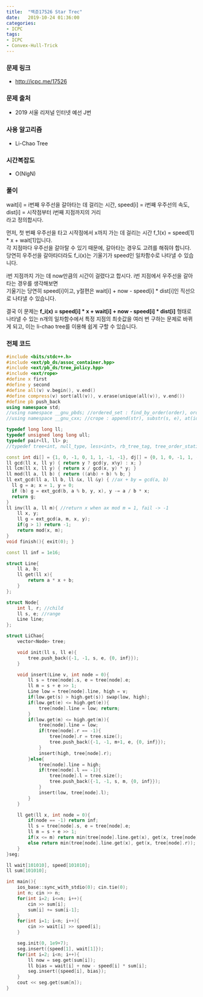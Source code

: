 ```yaml
---
title:  "백준17526 Star Trec"
date:   2019-10-24 01:36:00
categories:
- ICPC
tags:
- ICPC
- Convex-Hull-Trick
---
```


### 문제 링크
* http://icpc.me/17526

### 문제 출처
* 2019 서울 리저널 인터넷 예선 J번

### 사용 알고리즘
* Li-Chao Tree

### 시간복잡도
* O(NlgN)

### 풀이
wait[i] = i번째 우주선을 갈아타는 데 걸리는 시간, speed[i] = i번째 우주선의 속도, dist[i] = 시작점부터 i번째 지점까지의 거리<Br>
라고 정의합시다.

먼저, 첫 번째 우주선을 타고 시작점에서 x까지 가는 데 걸리는 시간 f_1(x) = speed[1] * x + wait[1]입니다.<br>
각 지점마다 우주선을 갈아탈 수 있기 때문에, 갈아타는 경우도 고려를 해줘야 합니다.<br>
당연히 우주선을 갈아타더라도 f_i(x)는 기울기가 speed인 일차함수로 나타낼 수 있습니다.

i번 지점까지 가는 데 now만큼의 시간이 걸렸다고 합시다. i번 지점에서 우주선을 갈아타는 경우를 생각해보면<br>
기울기는 당연히 speed[i]이고, y절편은 wait[i] + now - speed[i] * dist[i]인 직선으로 나타낼 수 있습니다.

결국 이 문제는 **f_i(x) = speed[i] * x + wait[i] + now - speed[i] * dist[i]** 형태로 나타낼 수 있는 n개의 일차함수에서 특정 지점의 최솟값을 여러 번 구하는 문제로 바뀌게 되고, 이는 li-chao tree를 이용해 쉽게 구할 수 있습니다.

### 전체 코드
```cpp
#include <bits/stdc++.h>
#include <ext/pb_ds/assoc_container.hpp>
#include <ext/pb_ds/tree_policy.hpp>
#include <ext/rope>
#define x first
#define y second
#define all(v) v.begin(), v.end()
#define compress(v) sort(all(v)), v.erase(unique(all(v)), v.end())
#define pb push_back
using namespace std;
//using namespace __gnu_pbds; //ordered_set : find_by_order(order), order_of_key(key)
//using namespace __gnu_cxx; //crope : append(str), substr(s, e), at(idx)

typedef long long ll;
typedef unsigned long long ull;
typedef pair<ll, ll> p;
//typedef tree<int, null_type, less<int>, rb_tree_tag, tree_order_statistics_node_update> ordered_set;

const int di[] = {1, 0, -1, 0, 1, 1, -1, -1}, dj[] = {0, 1, 0, -1, 1, -1, 1, -1};
ll gcd(ll x, ll y) { return y ? gcd(y, x%y) : x; }
ll lcm(ll x, ll y) { return x / gcd(x, y) * y; }
ll mod(ll a, ll b) { return ((a%b) + b) % b; }
ll ext_gcd(ll a, ll b, ll &x, ll &y) { //ax + by = gcd(a, b)
  ll g = a; x = 1, y = 0;
  if (b) g = ext_gcd(b, a % b, y, x), y -= a / b * x;
  return g;
}
ll inv(ll a, ll m){ //return x when ax mod m = 1, fail -> -1
    ll x, y;
    ll g = ext_gcd(a, m, x, y);
    if(g > 1) return -1;
    return mod(x, m);
}
void finish(){ exit(0); }

const ll inf = 1e16;

struct Line{
    ll a, b;
    ll get(ll x){
        return a * x + b;
    }
};

struct Node{
    int l, r; //child
    ll s, e; //range
    Line line;
};

struct LiChao{
    vector<Node> tree;

    void init(ll s, ll e){
        tree.push_back({-1, -1, s, e, {0, inf}});
    }

    void insert(Line v, int node = 0){
        ll s = tree[node].s, e = tree[node].e;
        ll m = s + e >> 1;
        Line low = tree[node].line, high = v;
        if(low.get(s) > high.get(s)) swap(low, high);
        if(low.get(e) <= high.get(e)){
            tree[node].line = low; return;
        }
        if(low.get(m) <= high.get(m)){
            tree[node].line = low;
            if(tree[node].r == -1){
                tree[node].r = tree.size();
                tree.push_back({-1, -1, m+1, e, {0, inf}});
            }
            insert(high, tree[node].r);
        }else{
            tree[node].line = high;
            if(tree[node].l == -1){
                tree[node].l = tree.size();
                tree.push_back({-1, -1, s, m, {0, inf}});
            }
            insert(low, tree[node].l);
        }
    }

    ll get(ll x, int node = 0){
        if(node == -1) return inf;
        ll s = tree[node].s, e = tree[node].e;
        ll m = s + e >> 1;
        if(x <= m) return min(tree[node].line.get(x), get(x, tree[node].l));
        else return min(tree[node].line.get(x), get(x, tree[node].r));
    }
}seg;

ll wait[101010], speed[101010];
ll sum[101010];

int main(){
    ios_base::sync_with_stdio(0); cin.tie(0);
    int n; cin >> n;
    for(int i=2; i<=n; i++){
        cin >> sum[i];
        sum[i] += sum[i-1];
    }
    for(int i=1; i<n; i++){
        cin >> wait[i] >> speed[i];
    }

    seg.init(0, 1e9+7);
    seg.insert({speed[1], wait[1]});
    for(int i=2; i<n; i++){
        ll now = seg.get(sum[i]);
        ll bias = wait[i] + now - speed[i] * sum[i];
        seg.insert({speed[i], bias});
    }
    cout << seg.get(sum[n]);
}
```
